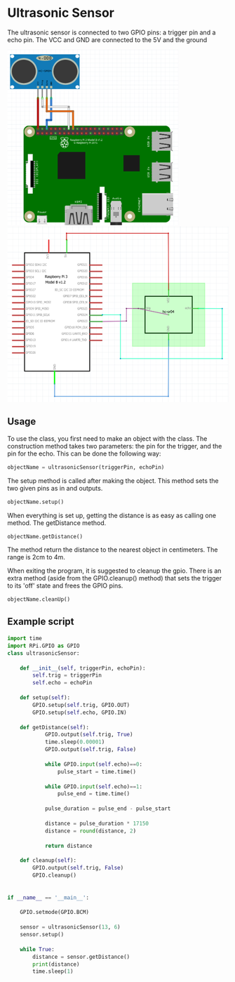 # Ultrasonic Sensor

The ultrasonic sensor is connected to two GPIO pins: a trigger pin and a echo pin. The VCC and GND are connected to the 5V and the ground

<img src="fritzing.png" height="400px"> <img src="schema.png" height="400px">

## Usage


To use the class, you first need to make an object with the class. The construction method takes two parameters: the pin for the trigger, and the pin for the echo.
This can be done  the following way:

```python
objectName = ultrasonicSensor(triggerPin, echoPin)
```

The setup method is called after making the object. This method sets the two given pins as in and outputs.

```python
objectName.setup()
```

When everything is set up, getting the distance is as easy as calling one method. The getDistance method.

```python
objectName.getDistance()
```

The method return the distance to the nearest object in centimeters. The range is 2cm to 4m.

When exiting the program, it is suggested to cleanup the gpio. There is an extra method (aside from the GPIO.cleanup() method) that sets the trigger to its 'off' state and frees the GPIO pins.

```python
objectName.cleanUp()
```

## Example script
```python
import time
import RPi.GPIO as GPIO
class ultrasonicSensor:
    
    def __init__(self, triggerPin, echoPin):
        self.trig = triggerPin
        self.echo = echoPin
    
    def setup(self):
        GPIO.setup(self.trig, GPIO.OUT)
        GPIO.setup(self.echo, GPIO.IN)

    def getDistance(self):
            GPIO.output(self.trig, True)
            time.sleep(0.00001)
            GPIO.output(self.trig, False)

            while GPIO.input(self.echo)==0:
                pulse_start = time.time()

            while GPIO.input(self.echo)==1:
                pulse_end = time.time()

            pulse_duration = pulse_end - pulse_start

            distance = pulse_duration * 17150
            distance = round(distance, 2)

            return distance
        
    def cleanup(self):
        GPIO.output(self.trig, False)
        GPIO.cleanup()


if __name__ == '__main__':

    GPIO.setmode(GPIO.BCM)

    sensor = ultrasonicSensor(13, 6)
    sensor.setup()

    while True:
        distance = sensor.getDistance()
        print(distance)
        time.sleep(1)
```